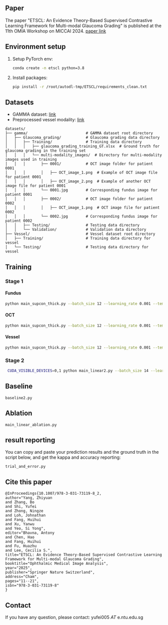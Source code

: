 ## Paper

The paper "ETSCL: An Evidence Theory-Based Supervised Contrastive Learning Framework for Multi-modal Glaucoma Grading" is published at the 11th OMIA Workshop on MICCAI 2024. [paper link](https://doi.org/10.1007/978-3-031-73119-8_2)

## Environment setup

1. Setup PyTorch env:
    ```bash
    conda create -n etscl python=3.8
    ```

2. Install packages:
    ```bash
    pip install -r /root/autodl-tmp/ETSCL/requirements_clean.txt
    ```

## Datasets
- GAMMA dataset: [link](https://doi.org/10.1016/j.media.2023.102938)
- Preprocessed vessel modality: [link](https://drive.google.com/file/d/1TuTXNnG-eGM8U_RQhINXHAslfrC0E6bi/view?usp=sharing)
```
datasets/
├── gamma/                          # GAMMA dataset root directory
│   ├── Glaucoma_grading/           # Glaucoma grading data directory
│   │   ├── Training/               # Training data directory
│   │   │   ├── glaucoma_grading_training_GT.xlsx  # Ground truth for glaucoma grading in the training set
│   │   │   └── multi-modality_images/  # Directory for multi-modality images used in training
│   │   │       ├── 0001/           # OCT image folder for patient 0001
│   │   │       │   ├── OCT_image_1.png  # Example of OCT image file for patient 0001
│   │   │       │   ├── OCT_image_2.png  # Example of another OCT image file for patient 0001
│   │   │       └── 0001.jpg        # Corresponding fundus image for patient 0001
│   │   │       ├── 0002/           # OCT image folder for patient 0002
│   │   │       │   ├── OCT_image_1.png  # OCT image file for patient 0002
│   │   │       └── 0002.jpg        # Corresponding fundus image for patient 0002
│   │   ├── Testing/                # Testing data directory
│   │   └── Validation/             # Validation data directory
├── Vessel/                         # Vessel dataset root directory
│   ├── Training/                   # Training data directory for vessel
│   └── Testing/                    # Testing data directory for vessel

```
## Training

### Stage 1

#### Fundus
```bash
python main_supcon_thick.py --batch_size 12 --learning_rate 0.001 --temp 0.05 --cosine --classes "fundus"
```

#### OCT
```bash
python main_supcon_thick.py --batch_size 12 --learning_rate 0.001 --temp 0.05 --cosine --classes "oct"
```
#### Vessel
```bash
python main_supcon_thick.py --batch_size 12 --learning_rate 0.001 --temp 0.05 --cosine --classes "vessel"
```
### Stage 2

```bash
 CUDA_VISIBLE_DEVICES=0,1 python main_linear2.py --batch_size 14 --learning_rate 0.002    --cosine --classes "all"  --ckpt_oct /root/autodl-tmp/SupContrast/save/SupCon/path_models/SupCon_path_resnet50_lr_0.001_decay_0.0001_bsz_14_temp_0.05_trial_0_0922_thick384_color_cosine/learning_246810/oct/ckpt_epoch_10.pth --ckpt_fundus /root/autodl-tmp/SupContrast/save/SupCon/path_models/SupCon_path_resnet50_lr_0.001_decay_0.0001_bsz_14_temp_0.05_trial_0_0922_thick384_color_cosine/learning_246810/fundus/ckpt_epoch_10.pth --ckpt_vessel /root/autodl-tmp/SupContrast/save/SupCon/path_models/SupCon_path_resnet50_lr_0.001_decay_0.0001_bsz_14_temp_0.05_trial_0_0922_thick384_color_cosine/learning_246810/vessel/ckpt_epoch_10.pth
```

## Baseline
```
baseline2.py
```

## Ablation
```
main_linear_ablation.py
```

## result reporting
You can copy and paste your prediction results and the ground truth in the script below, and get the kappa and accuracy reporting: 
```
trial_and_error.py
```

## Cite this paper
```
@InProceedings{10.1007/978-3-031-73119-8_2,
author="Yang, Zhiyuan
and Zhang, Bo
and Shi, Yufei
and Zhong, Ningze
and Loh, Johnathan
and Fang, Huihui
and Xu, Yanwu
and Yeo, Si Yong",
editor="Bhavna, Antony
and Chen, Hao
and Fang, Huihui
and Fu, Huazhu
and Lee, Cecilia S.",
title="ETSCL: An Evidence Theory-Based Supervised Contrastive Learning Framework for Multi-modal Glaucoma Grading",
booktitle="Ophthalmic Medical Image Analysis",
year="2025",
publisher="Springer Nature Switzerland",
address="Cham",
pages="11--21",
isbn="978-3-031-73119-8"
}
```
## Contact
If you have any question, please contact: yufei005 _AT_ e.ntu.edu.sg
